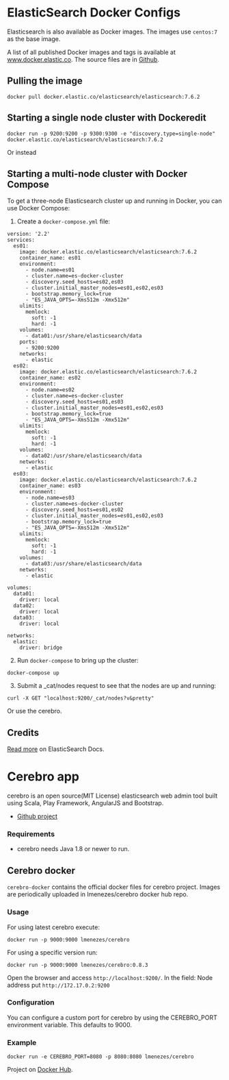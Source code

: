 # ElasticSearch Docker Configs
Elasticsearch is also available as Docker images. The images use `centos:7` as the base image.

A list of all published Docker images and tags is available at www.docker.elastic.co. The source files are in [Github](https://github.com/elastic/elasticsearch/blob/7.6/distribution/docker).

## Pulling the image

```
docker pull docker.elastic.co/elasticsearch/elasticsearch:7.6.2
```

## Starting a single node cluster with Dockeredit

```
docker run -p 9200:9200 -p 9300:9300 -e "discovery.type=single-node" docker.elastic.co/elasticsearch/elasticsearch:7.6.2
```

Or instead 

## Starting a multi-node cluster with Docker Compose

To get a three-node Elasticsearch cluster up and running in Docker, you can use Docker Compose:

1. Create a `docker-compose.yml` file:

````
version: '2.2'
services:
  es01:
    image: docker.elastic.co/elasticsearch/elasticsearch:7.6.2
    container_name: es01
    environment:
      - node.name=es01
      - cluster.name=es-docker-cluster
      - discovery.seed_hosts=es02,es03
      - cluster.initial_master_nodes=es01,es02,es03
      - bootstrap.memory_lock=true
      - "ES_JAVA_OPTS=-Xms512m -Xmx512m"
    ulimits:
      memlock:
        soft: -1
        hard: -1
    volumes:
      - data01:/usr/share/elasticsearch/data
    ports:
      - 9200:9200
    networks:
      - elastic
  es02:
    image: docker.elastic.co/elasticsearch/elasticsearch:7.6.2
    container_name: es02
    environment:
      - node.name=es02
      - cluster.name=es-docker-cluster
      - discovery.seed_hosts=es01,es03
      - cluster.initial_master_nodes=es01,es02,es03
      - bootstrap.memory_lock=true
      - "ES_JAVA_OPTS=-Xms512m -Xmx512m"
    ulimits:
      memlock:
        soft: -1
        hard: -1
    volumes:
      - data02:/usr/share/elasticsearch/data
    networks:
      - elastic
  es03:
    image: docker.elastic.co/elasticsearch/elasticsearch:7.6.2
    container_name: es03
    environment:
      - node.name=es03
      - cluster.name=es-docker-cluster
      - discovery.seed_hosts=es01,es02
      - cluster.initial_master_nodes=es01,es02,es03
      - bootstrap.memory_lock=true
      - "ES_JAVA_OPTS=-Xms512m -Xmx512m"
    ulimits:
      memlock:
        soft: -1
        hard: -1
    volumes:
      - data03:/usr/share/elasticsearch/data
    networks:
      - elastic

volumes:
  data01:
    driver: local
  data02:
    driver: local
  data03:
    driver: local

networks:
  elastic:
    driver: bridge
````

2. Run `docker-compose` to bring up the cluster:

````
docker-compose up
````

3. Submit a _cat/nodes request to see that the nodes are up and running:

```
curl -X GET "localhost:9200/_cat/nodes?v&pretty"
```

Or use the cerebro.

## Credits
[Read more](https://www.elastic.co/guide/en/elasticsearch/reference/7.6/docker.html#docker-cli-run-dev-mode) on ElasticSearch Docs.


# Cerebro app
cerebro is an open source(MIT License) elasticsearch web admin tool built using Scala, Play Framework, AngularJS and Bootstrap.

- [Github project](https://github.com/lmenezes/cerebro)

### Requirements
- cerebro needs Java 1.8 or newer to run.

## Cerebro docker
`cerebro-docker` contains the official docker files for cerebro project. Images are periodically uploaded in lmenezes/cerebro docker hub repo.

### Usage
For using latest cerebro execute:

```
docker run -p 9000:9000 lmenezes/cerebro
```

For using a specific version run:

```
docker run -p 9000:9000 lmenezes/cerebro:0.8.3
```

Open the browser and access `http://localhost:9200/`. In the field: Node address put `http://172.17.0.2:9200`

### Configuration
You can configure a custom port for cerebro by using the CEREBRO_PORT environment variable. This defaults to 9000.

### Example

```
docker run -e CEREBRO_PORT=8080 -p 8080:8080 lmenezes/cerebro
```

Project on [Docker Hub](https://hub.docker.com/r/lmenezes/cerebro/).
